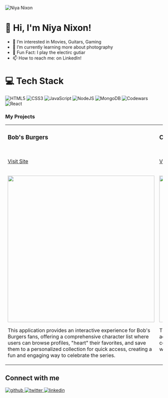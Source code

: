 
![Niya Nixon](https://github.com/user-attachments/assets/79b68e5e-0fe5-48df-85fd-fb88c1f41293)


# 👋 Hi, I'm Niya Nixon!
<ul>
  <li>👀 I’m interested in Movies, Guitars, Gaming</li>
  <li>🌱 I’m currently learning more about photography</li>
  <li>🎸 Fun Fact: I play the electirc gutiar</li>
  <li>📫 How to reach me: on LinkedIn!</li>
</ul>

# 💻 Tech Stack
<!-- Badges from https://github.com/Ileriayo/markdown-badges -->
![HTML5](https://img.shields.io/badge/html5-%23E34F26.svg?style=for-the-badge&logo=html5&logoColor=white)
![CSS3](https://img.shields.io/badge/css3-%231572B6.svg?style=for-the-badge&logo=css3&logoColor=white)
![JavaScript](https://img.shields.io/badge/javascript-%23323330.svg?style=for-the-badge&logo=javascript&logoColor=%23F7DF1E)
![NodeJS](https://img.shields.io/badge/node.js-6DA55F?style=for-the-badge&logo=node.js&logoColor=white)
![MongoDB](https://img.shields.io/badge/MongoDB-%234ea94b.svg?style=for-the-badge&logo=mongodb&logoColor=white)
![Codewars](https://img.shields.io/badge/Codewars-B1361E?style=for-the-badge&logo=codewars&logoColor=grey)
![React](https://img.shields.io/badge/react-%2320232a.svg?style=for-the-badge&logo=react&logoColor=%2361DAFB)

### My Projects 
<article>
      <div>
  <div>
<table>
  <tbody><tr>
    <td width="50%" valign="top">
      <h3><a></a>Bob's Burgers</h3> 
        <br>
        <p><a href="https://bobs-burger-site.onrender.com/" rel="nofollow">Visit Site</a></p>
        <br>
        <a href="https://bobs-burger-site.onrender.com/" rel="nofollow">
            <img width="469" src="https://github.com/user-attachments/assets/cb8ba1e8-b6ce-4ee6-a191-754a57380fb3" style="max-width:100%;">
        </a>
      <p>This application provides an interactive experience for Bob's Burgers fans, offering a comprehensive character list where users can browse profiles, "heart" their favorites, and save them to a personalized collection for quick access, creating a fun and engaging way to celebrate the series.</p>
    </td>
   <td width="50%" valign="top">
      <h3><a></a>CUTE OR NAH</h3> 
        <br>
        <p><a href="https://t3takedown.netlify.app/](https://cuteornah.onrender.com/" rel="nofollow">Visit Site</a></p>
        <br>
        <a href="https://t3takedown.netlify.app/](https://cuteornah.onrender.com/" rel="nofollow">
         <img width="469" alt="cute or nah" src="https://github.com/user-attachments/assets/6f1cd87d-7772-4a48-8002-903fe661dacd" style="max-width:100%";>
         </a>
     <p>This application is like Tinder for cats, presenting users with adorable cat photos to "heart" and save to a favorites collection or skip for the next, offering a fun and interactive way to explore a gallery of charming cats.</p>
    </td>
  </tr>
</tbody></table>
</article>
      </div>
  </div>


## Connect with me  

<a href="https://github.com/niyanixon/niyanixon" target="_blank">
<img src=https://img.shields.io/badge/github-%2324292e.svg?&style=for-the-badge&logo=github&logoColor=white alt=github style="margin-bottom: 5px;" />
</a>
<a href="https://x.com/NiyaBNixon" target="_blank">
<img src=https://img.shields.io/badge/twitter-%2300acee.svg?&style=for-the-badge&logo=twitter&logoColor=white alt=twitter style="margin-bottom: 5px;" />
</a>
<a href="https://www.linkedin.com/in/niya-nixon-446262223/" target="_blank">
<img src=https://img.shields.io/badge/linkedin-%231E77B5.svg?&style=for-the-badge&logo=linkedin&logoColor=white alt=linkedin style="margin-bottom: 5px;" />
</a>
